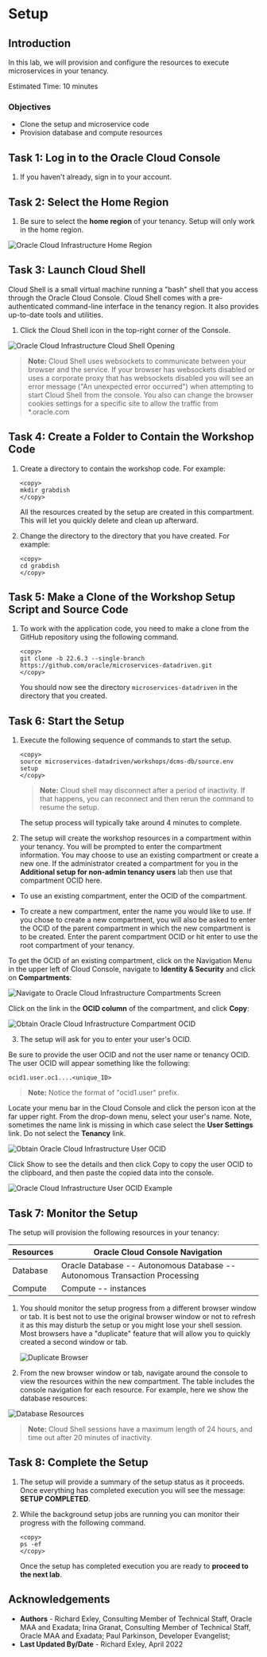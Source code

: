 # Setup

## Introduction

In this lab, we will provision and configure the resources to execute microservices in your tenancy.  

Estimated Time: 10 minutes

### Objectives

* Clone the setup and microservice code
* Provision database and compute resources

## Task 1: Log in to the Oracle Cloud Console

1. If you haven't already, sign in to your account.

## Task 2: Select the Home Region

1. Be sure to select the **home region** of your tenancy. Setup will only work in the home region.

  ![Oracle Cloud Infrastructure Home Region](images/home-region.png " ")

## Task 3: Launch Cloud Shell

Cloud Shell is a small virtual machine running a "bash" shell that you access through the Oracle Cloud Console. Cloud Shell comes with a pre-authenticated command-line interface in the tenancy region. It also provides up-to-date tools and utilities.

1. Click the Cloud Shell icon in the top-right corner of the Console.

  ![Oracle Cloud Infrastructure Cloud Shell Opening](images/open-cloud-shell.png " ")

  > **Note:** Cloud Shell uses websockets to communicate between your browser and the service. If your browser has websockets disabled or uses a corporate proxy that has websockets disabled you will see an error message ("An unexpected error occurred") when attempting to start Cloud Shell from the console. You also can change the browser cookies settings for a specific site to allow the traffic from *.oracle.com

## Task 4: Create a Folder to Contain the Workshop Code

1. Create a directory to contain the workshop code. For example:

   ```
   <copy>
   mkdir grabdish
   </copy>
   ```

   All the resources created by the setup are created in this compartment. This will let you quickly delete and clean up afterward.  

2. Change the directory to the directory that you have created. For example:

   ```
   <copy>
   cd grabdish
   </copy>
   ```

## Task 5: Make a Clone of the Workshop Setup Script and Source Code

1. To work with the application code, you need to make a clone from the GitHub repository using the following command.  

   ```
   <copy>
   git clone -b 22.6.3 --single-branch https://github.com/oracle/microservices-datadriven.git
   </copy>
   ```
   You should now see the directory `microservices-datadriven` in the directory that you created.

## Task 6: Start the Setup

1. Execute the following sequence of commands to start the setup.  

   ```
   <copy>
   source microservices-datadriven/workshops/dcms-db/source.env
   setup
   </copy>
   ```

   > **Note:** Cloud shell may disconnect after a period of inactivity. If that happens, you can reconnect and then rerun the command to resume the setup.

   The setup process will typically take around 4 minutes to complete.  

2. The setup will create the workshop resources in a compartment within your tenancy. You will be prompted to enter the compartment information.  You may choose to use an existing compartment or create a new one.  If the administrator created a compartment for you in the **Additional setup for non-admin tenancy users** lab then use that compartment OCID here.

  - To use an existing compartment, enter the OCID of the compartment.

  - To create a new compartment, enter the name you would like to use. If you chose to create a new compartment, you will also be asked to enter the OCID of the parent compartment in which the new compartment is to be created.  Enter the parent compartment OCID or hit enter to use the root compartment of your tenancy.

  To get the OCID of an existing compartment, click on the Navigation Menu in the upper left of Cloud Console, navigate to **Identity & Security** and click on **Compartments**:

  ![Navigate to Oracle Cloud Infrastructure Compartments Screen](images/compartments.png " ")

  Click on the link in the **OCID column** of the compartment, and click **Copy**:

  ![Obtain Oracle Cloud Infrastructure Compartment OCID](images/compartment-ocid.png " ")

3. The setup will ask for you to enter your user's OCID.  

  Be sure to provide the user OCID and not the user name or tenancy OCID. The user OCID will appear something like the following:

  `ocid1.user.oc1....<unique_ID>`

  > **Note:** Notice the format of "ocid1.user" prefix.

  Locate your menu bar in the Cloud Console and click the person icon at the far upper right. From the drop-down menu, select your user's name. Note, sometimes the name link is missing in which case select the **User Settings** link. Do not select the **Tenancy** link.

  ![Obtain Oracle Cloud Infrastructure User OCID](images/get-user-ocid.png " ")

  Click Show to see the details and then click Copy to copy the user OCID to the clipboard, and then paste the copied data into the console.

  ![Oracle Cloud Infrastructure User OCID Example](images/example-user-ocid.png " ")

## Task 7: Monitor the Setup

The setup will provision the following resources in your tenancy:

| Resources              | Oracle Cloud Console Navigation                                             |
|------------------------|-----------------------------------------------------------------------------|
| Database               | Oracle Database -- Autonomous Database -- Autonomous Transaction Processing |
| Compute                | Compute -- instances                                                        |

1. You should monitor the setup progress from a different browser window or tab.  It is best not to use the original browser window or not to refresh it as this may disturb the setup or you might lose your shell session. Most browsers have a "duplicate" feature that will allow you to quickly created a second window or tab.

   ![Duplicate Browser](images/duplicate-browser-tab.png " ")

2. From the new browser window or tab, navigate around the console to view the resources within the new compartment. The table includes the console navigation for each resource. For example, here we show the database resources:

  ![Database Resources](images/db-example.png " ")

  > **Note:** Cloud Shell sessions have a maximum length of 24 hours, and time out after 20 minutes of inactivity.

## Task 8: Complete the Setup

1. The setup will provide a summary of the setup status as it proceeds. Once everything has completed execution you will see the message: **SETUP COMPLETED**.

2. While the background setup jobs are running you can monitor their progress with the following command.

   ```
   <copy>
   ps -ef
   </copy>
   ```

   Once the setup has completed execution you are ready to **proceed to the next lab**.


## Acknowledgements

* **Authors** - Richard Exley, Consulting Member of Technical Staff, Oracle MAA and Exadata; Irina Granat, Consulting Member of Technical Staff, Oracle MAA and Exadata; Paul Parkinson, Developer Evangelist;
* **Last Updated By/Date** - Richard Exley, April 2022
